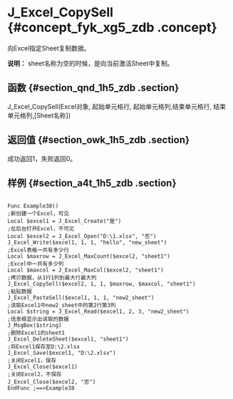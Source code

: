 # J\_Excel\_CopySell {#concept_fyk_xg5_zdb .concept}

向Excel指定Sheet复制数据。

**说明：** sheet名称为空的时候，是向当前激活Sheet中复制。

## 函数 {#section_qnd_1h5_zdb .section}

J\_Excel\_CopySell\(Excel对象, 起始单元格行, 起始单元格列,结束单元格行, 结束单元格列,\[Sheet名称\]\)

## 返回值 {#section_owk_1h5_zdb .section}

成功返回1，失败返回0。

## 样例 {#section_a4t_1h5_zdb .section}

```

Func Example38()
;新创建一个Excel，可见
Local $excel1 = J_Excel_Create("是")
;在后台打开Excel，不可见
Local $excel2 = J_Excel_Open("D:\1.xlsx", "否")
J_Excel_Write($excel1, 1, 1, "hello", "new_sheet")
;Excel表格一共有多少行
Local $maxrow = J_Excel_MaxCount($excel2, "sheet1")
;Excel中一共有多少列
Local $maxcol = J_Excel_MaxCol($excel2, "sheet1")
;拷贝数据，从1行1列到最大行最大列
J_Excel_CopySell($excel2, 1, 1, $maxrow, $maxcol, "sheet1")
;粘贴数据
J_Excel_PasteSell($excel1, 1, 1, "new2_sheet")
;读取Excel1中new2_sheet中的第2行第3列
Local $string = J_Excel_Read($excel1, 2, 3, "new2_sheet")
;信息框显示出读取的数据
J_MsgBox($string)
;删除Excel1的sheet1
J_Excel_DeleteSheet($excel1, "sheet1")
;将Excel1保存至D:\2.xlsx
J_Excel_Save($excel1, "D:\2.xlsx")
;关闭Excel1，保存
J_Excel_Close($excel1)
;关闭Excel2，不保存
J_Excel_Close($excel2, "否")
EndFunc ;==>Example38
```

